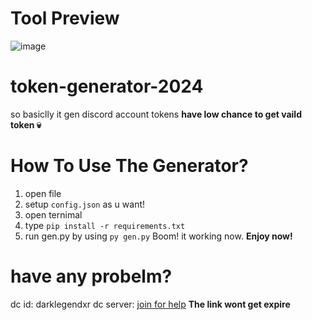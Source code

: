 # Tool Preview
![image](https://github.com/user-attachments/assets/f67cd14f-39fa-421f-b6fe-2c57c4160619)

# token-generator-2024
so basiclly it gen discord account tokens **have low chance to get vaild token 💀**

# How To Use The Generator?

1. open file
2. setup ``config.json`` as u want!
3. open ternimal
4. type ``pip install -r requirements.txt``
5. run gen.py by using ``py gen.py``
Boom! it working now. **Enjoy now!**

# have any probelm?
dc id: darklegendxr
dc server: [join for help](https://discord.gg/RM8ZutTvnb) **The link wont get expire**
